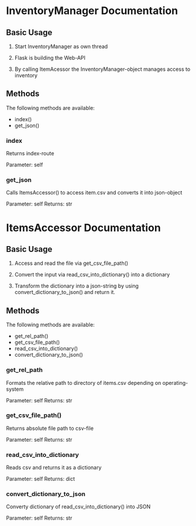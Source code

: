 # InventoryManager Documentation

## Basic Usage

1. Start InventoryManager as own thread

2. Flask is building the Web-API

3. By calling ItemAcessor the InventoryManager-object manages access to inventory


## Methods

The following methods are available:

- index()
- get_json()


### index

Returns index-route

Parameter: self

### get_json

Calls ItemsAccessor() to access item.csv and converts it into json-object

Parameter: self
Returns: str


# ItemsAccessor Documentation

## Basic Usage

1. Access and read the file via get_csv_file_path()

2. Convert the input via read_csv_into_dictionary() into a dictionary

3. Transform the dictionary into a json-string by using convert_dictionary_to_json() and return it.


## Methods

The following methods are available:

- get_rel_path()
- get_csv_file_path()
- read_csv_into_dictionary()
- convert_dictionary_to_json()


### get_rel_path
Formats the relative path to directory of items.csv depending on operating-system

Parameter: self
Returns: str


### get_csv_file_path()
Returns absolute file path to csv-file

Parameter: self
Returns: str


### read_csv_into_dictionary
Reads csv and returns it as a dictionary

Parameter: self
Returns: dict


### convert_dictionary_to_json
Converty dictionary of read_csv_into_dictionary() into JSON

Parameter: self
Returns: str
